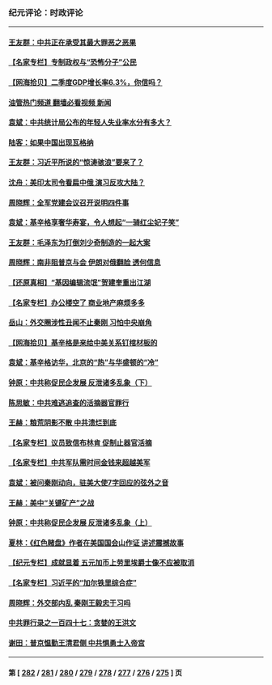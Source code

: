 ### 纪元评论：时政评论
---
#### [王友群：中共正在承受其最大罪恶之恶果](../../pages/nsc1025/n14041034.md?07250330) 
#### [【名家专栏】专制政权与“恐怖分子”公民](../../pages/nsc1025/n14040411.md?07250330) 
#### [【网海拾贝】二季度GDP增长率6.3%，你信吗？](../../pages/nsc1025/n14040759.md?07250330) 
#### [油管热门频道 翻墙必看视频 新闻](ok?07250330)
#### [袁斌：中共统计局公布的年轻人失业率水分有多大？](../../pages/nsc1025/n14040736.md?07250330) 
#### [陆客：如果中国出现瓦格纳](../../pages/nsc1025/n14040691.md?07250330) 
#### [王友群：习近平所说的“惊涛骇浪”要来了？](../../pages/nsc1025/n14040551.md?07250330) 
#### [沈舟：美印太司令看扁中俄 演习反攻大陆？](../../pages/nsc1025/n14040508.md?07250330) 
#### [周晓辉：全军党建会议召开说明四件事](../../pages/nsc1025/n14040456.md?07250330) 
#### [袁斌：基辛格享奢华寿宴，令人想起“一骑红尘妃子笑”](../../pages/nsc1025/n14040291.md?07250330) 
#### [王友群：毛泽东为打倒刘少奇制造的一起大案](../../pages/nsc1025/n14040057.md?07250330) 
#### [周晓辉：南非阻普京与会 伊朗对俄翻脸 透何信息](../../pages/nsc1025/n14040060.md?07250330) 
#### [【还原真相】“基因编辑流氓”贺建奎重出江湖](../../pages/nsc1025/n14039982.md?07250330) 
#### [【名家专栏】办公楼空了 商业地产麻烦多多](../../pages/nsc1025/n14039441.md?07250330) 
#### [岳山：外交圈涉性丑闻不止秦刚 习怕中央崩角](../../pages/nsc1025/n14039925.md?07250330) 
#### [【网海拾贝】基辛格是来给中美关系钉棺材板的](../../pages/nsc1025/n14039907.md?07250330) 
#### [袁斌：基辛格访华，北京的“热”与华盛顿的“冷”](../../pages/nsc1025/n14039892.md?07250330) 
#### [钟原：中共称促民企发展 反泄诸多乱象（下）](../../pages/nsc1025/n14039762.md?07250330) 
#### [陈思敏：中共难逃追查的活摘器官罪行](../../pages/nsc1025/n14039726.md?07250330) 
#### [王赫：粮荒阴影不散 中共溃烂到底](../../pages/nsc1025/n14039706.md?07250330) 
#### [【名家专栏】议员致信布林肯 促制止器官活摘](../../pages/nsc1025/n14039457.md?07250330) 
#### [【名家专栏】中共军队需时间金钱来超越美军](../../pages/nsc1025/n14036181.md?07250330) 
#### [袁斌：被问秦刚动向，驻美大使7字回应的弦外之音](../../pages/nsc1025/n14039224.md?07250330) 
#### [王赫：美中“关键矿产”之战](../../pages/nsc1025/n14039203.md?07250330) 
#### [钟原：中共称促民企发展 反泄诸多乱象（上）](../../pages/nsc1025/n14038925.md?07250330) 
#### [夏林：《红色赌盘》作者在美国国会山作证 讲述震撼故事](../../pages/nsc1025/n14038797.md?07250330) 
#### [【纪元专栏】成就显着 五元加币上劳里埃爵士像不应被取消](../../pages/nsc1025/n14038801.md?07250330) 
#### [【名家专栏】习近平的“加尔铁里综合症”](../../pages/nsc1025/n14036868.md?07250330) 
#### [周晓辉：外交部内乱 秦刚王毅忠于习吗](../../pages/nsc1025/n14038705.md?07250330) 
#### [中共罪行录之一百四十七：贪婪的王洪文](../../pages/nsc1025/n14038460.md?07250330) 
#### [谢田：普京愠勤王清君侧 中共惧勇士入帝宫](../../pages/nsc1025/n14038381.md?07250330) 

---
#### 第 [ [282](./282.md?07250330) / [281](./281.md?07250330) / [280](./280.md?07250330) / [279](./279.md?07250330) / [278](./278.md?07250330) / [277](./277.md?07250330) / [276](./276.md?07250330) / [275](./275.md?07250330) ] 页
